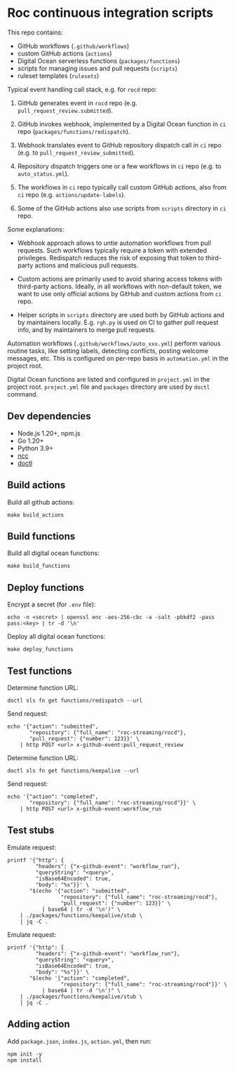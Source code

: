 # Roc continuous integration scripts

This repo contains:

- GitHub workflows (`.github/workflows`)
- custom GitHub actions (`actions`)
- Digital Ocean serverless functions (`packages/functions`)
- scripts for managing issues and pull requests (`scripts`)
- ruleset templates (`rulesets`)

Typical event handling call stack, e.g. for `rocd` repo:

1. GitHub generates event in `rocd` repo (e.g. `pull_request_review.submitted`).

2. GitHub invokes webhook, implemented by a Digital Ocean function in `ci` repo (`packages/functions/redispatch`).

3. Webhook translates event to GitHub repository dispatch call in `ci` repo (e.g. to `pull_request_review_submitted`).

4. Repository dispatch triggers one or a few workflows in `ci` repo (e.g. to `auto_status.yml`).

5. The workflows in `ci` repo typically call custom GitHub actions, also from `ci` repo (e.g. `actions/update-labels`).

6. Some of the GitHub actions also use scripts from `scripts` directory in `ci` repo.

Some explanations:

- Webhook approach allows to untie automation workflows from pull requests. Such workflows typically require a token with extended privileges. Redispatch reduces the risk of exposing that token to third-party actions and malicious pull requests.

- Custom actions are primarily used to avoid sharing access tokens with third-party actions. Ideally, in all workflows with non-default token, we want to use only official actions by GitHub and custom actions from `ci` repo.

- Helper scripts in `scripts` directory are used both by GitHub actions and by maintainers locally. E.g. `rgh.py` is used on CI to gather pull request info, and by maintainers to merge pull requests.

Automation workflows (`.github/workflows/auto_xxx.yml`) perform various routine tasks, like setting labels, detecting conflicts, posting welcome messages, etc. This is configured on per-repo basis in `automation.yml` in the project root.

Digital Ocean functions are listed and configured in `project.yml` in the project root. `project.yml` file and `packages` directory are used by `doctl` command.

## Dev dependencies

- Node.js 1.20+, npm.js
- Go 1.20+
- Python 3.9+
- [ncc](https://www.npmjs.com/package/@vercel/ncc)
- [doctl](https://docs.digitalocean.com/reference/doctl/how-to/install/)

## Build actions

Build all github actions:

```
make build_actions
```

## Build functions

Build all digital ocean functions:

```
make build_functions
```

## Deploy functions

Encrypt a secret (for `.env` file):

```
echo -n <secret> | openssl enc -aes-256-cbc -a -salt -pbkdf2 -pass pass:<key> | tr -d '\n'
```

Deploy all digital ocean functions:

```
make deploy_functions
```

## Test functions

Determine function URL:

```
doctl sls fn get functions/redispatch --url
```

Send request:

```
echo '{"action": "submitted",
       "repository": {"full_name": "roc-streaming/rocd"},
       "pull_request": {"number": 123}}' \
    | http POST <url> x-github-event:pull_request_review
```

Determine function URL:

```
doctl sls fn get functions/keepalive --url
```

Send request:

```
echo '{"action": "completed",
       "repository": {"full_name": "roc-streaming/rocd"}}' \
    | http POST <url> x-github-event:workflow_run
```

## Test stubs

Emulate request:

```
printf '{"http": {
         "headers": {"x-github-event": "workflow_run"},
         "queryString": "<query>",
         "isBase64Encoded": true,
         "body": "%s"}}' \
       "$(echo '{"action": "submitted",
                 "repository": {"full_name": "roc-streaming/rocd"},
                 "pull_request": {"number": 123}}' \
           | base64 | tr -d '\n')" \
    | ./packages/functions/keepalive/stub \
    | jq -C .
```

Emulate request:

```
printf '{"http": {
         "headers": {"x-github-event": "workflow_run"},
         "queryString": "<query>",
         "isBase64Encoded": true,
         "body": "%s"}}' \
       "$(echo '{"action": "completed",
                 "repository": {"full_name": "roc-streaming/rocd"}}' \
           | base64 | tr -d '\n')" \
    | ./packages/functions/keepalive/stub \
    | jq -C .
```

## Adding action

Add `package.json`, `index.js`, `action.yml`, then run:

```
npm init -y
npm install
```
